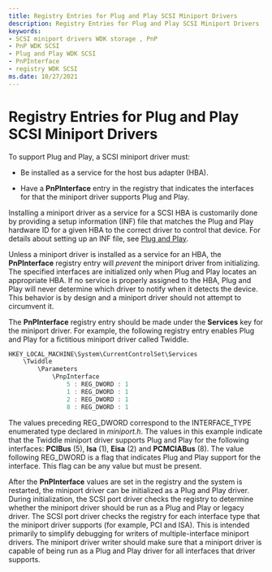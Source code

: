 ```yaml
---
title: Registry Entries for Plug and Play SCSI Miniport Drivers
description: Registry Entries for Plug and Play SCSI Miniport Drivers
keywords:
- SCSI miniport drivers WDK storage , PnP
- PnP WDK SCSI
- Plug and Play WDK SCSI
- PnPInterface
- registry WDK SCSI
ms.date: 10/27/2021
---
```


# Registry Entries for Plug and Play SCSI Miniport Drivers

To support Plug and Play, a SCSI miniport driver must:

- Be installed as a service for the host bus adapter (HBA).

- Have a **PnPInterface** entry in the registry that indicates the interfaces for that the miniport driver supports Plug and Play.

Installing a miniport driver as a service for a SCSI HBA is customarily done by providing a setup information (INF) file that matches the Plug and Play hardware ID for a given HBA to the correct driver to control that device. For details about setting up an INF file, see [Plug and Play](../kernel/introduction-to-plug-and-play.md)*.*

Unless a miniport driver is installed as a service for an HBA, the **PnPInterface** registry entry will *prevent* the miniport driver from initializing. The specified interfaces are initialized only when Plug and Play locates an appropriate HBA. If no service is properly assigned to the HBA, Plug and Play will never determine which driver to notify when it detects the device. This behavior is by design and a miniport driver should not attempt to circumvent it.

The **PnPInterface** registry entry should be made under the **Services** key for the miniport driver. For example, the following registry entry enables Plug and Play for a fictitious miniport driver called Twiddle.

```cpp
HKEY_LOCAL_MACHINE\System\CurrentControlSet\Services
    \Twiddle
        \Parameters
            \PnpInterface
                5 : REG_DWORD : 1
                1 : REG_DWORD : 1
                2 : REG_DWORD : 1
                8 : REG_DWORD : 1
```

The values preceding REG_DWORD correspond to the INTERFACE_TYPE enumerated type declared in *miniport.h*. The values in this example indicate that the Twiddle miniport driver supports Plug and Play for the following interfaces: **PCIBus** (5), **Isa** (1), **Eisa** (2) and **PCMCIABus** (8). The value following REG_DWORD is a flag that indicates Plug and Play support for the interface. This flag can be any value but must be present.

After the **PnPInterface** values are set in the registry and the system is restarted, the miniport driver can be initialized as a Plug and Play driver. During initialization, the SCSI port driver checks the registry to determine whether the miniport driver should be run as a Plug and Play or legacy driver. The SCSI port driver checks the registry for each interface type that the miniport driver supports (for example, PCI and ISA). This is intended primarily to simplify debugging for writers of multiple-interface miniport drivers. The miniport driver writer should make sure that a miniport driver is capable of being run as a Plug and Play driver for all interfaces that driver supports.
